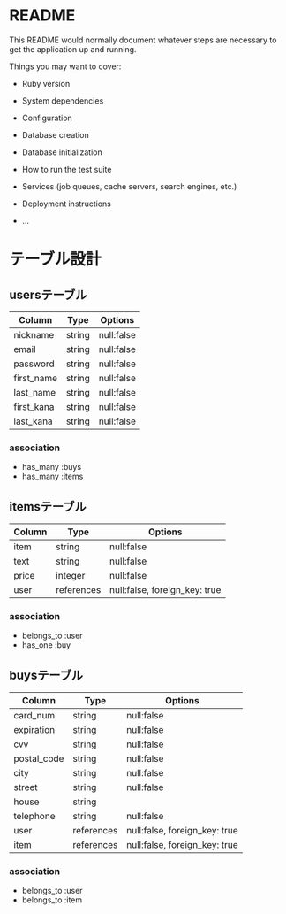 # README

This README would normally document whatever steps are necessary to get the
application up and running.

Things you may want to cover:

* Ruby version

* System dependencies

* Configuration

* Database creation

* Database initialization

* How to run the test suite

* Services (job queues, cache servers, search engines, etc.)

* Deployment instructions

* ...




# テーブル設計
<!-- マークダウン記法で記述 -->

## usersテーブル

| Column     | Type    | Options    |
| ---------- | ------- | ---------- |
| nickname   | string  | null:false |
| email      | string  | null:false |
| password   | string  | null:false |
| first_name | string  | null:false |
| last_name  | string  | null:false |
| first_kana | string  | null:false |
| last_kana  | string  | null:false |


### association

- has_many :buys
- has_many :items

## itemsテーブル

| Column   | Type       | Options                       |
| -------- | ---------- | ----------------------------- |
| item     | string     | null:false                    |
| text     | string     | null:false                    |
| price    | integer    | null:false                    |
| user     | references | null:false, foreign_key: true |

### association

- belongs_to :user
- has_one :buy

## buysテーブル

| Column      | Type       | Options                       |
| ----------- | ---------- | ----------------------------  |
| card_num    | string     | null:false                    |
| expiration  | string     | null:false                    |
| cvv         | string     | null:false                    |
| postal_code | string     | null:false                    |
| city        | string     | null:false                    |
| street      | string     | null:false                    |
| house       | string     |                               |
| telephone   | string     | null:false                    |
| user        | references | null:false, foreign_key: true |
| item        | references | null:false, foreign_key: true |

### association

- belongs_to :user
- belongs_to :item